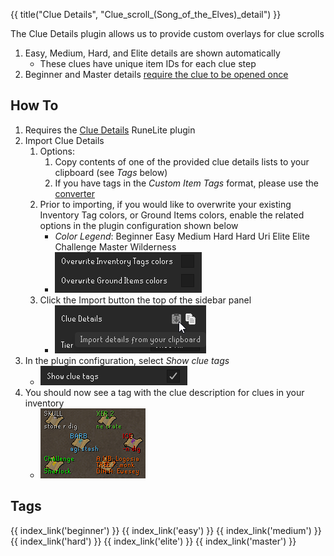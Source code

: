 {{ title("Clue Details", "Clue_scroll_(Song_of_the_Elves)_detail") }}

The Clue Details plugin allows us to provide custom overlays for clue scrolls

1. Easy, Medium, Hard, and Elite details are shown automatically
    - These clues have unique item IDs for each clue step
2. Beginner and Master details <u>require the clue to be opened once</u>

## How To

1. Requires the [Clue Details](https://runelite.net/plugin-hub/show/clue-details) RuneLite plugin
2. Import Clue Details
    1. Options:
        1. Copy contents of one of the provided clue details lists to your clipboard (see *Tags* below)
        2. If you have tags in the *Custom Item Tags* format, please use the <a href="converter">converter</a>
    2. Prior to importing, if you would like to overwrite your existing Inventory Tag colors, or Ground Items colors, enable the related options in the plugin configuration shown below
        - _Color Legend_: <span class="beginner-color">Beginner</span> <span class="easy-color">Easy</span> <span class="medium-color">Medium</span> <span class="hard-color">Hard</span> <span class="hard-uri-color">Hard Uri</span> <span class="elite-color">Elite</span> <span class="elite-challenge-color">Elite Challenge</span> <span class="master-color">Master</span> <span class="wilderness-color">Wilderness</span>
        - ![Overlay Colors](images/overlay_colors.png)
    3. Click the Import button the top of the sidebar panel
        - ![Item Tag Config](images/config.png)
3. In the plugin configuration, select *Show clue tags*
    - ![Item Tag Config](images/config_show.png)
4. You should now see a tag with the clue description for clues in your inventory
    - ![Item Tag Example](images/example.png)

## Tags

<div style="width: 100%; padding-bottom:50px;display: flex;flex-direction: row;flex-wrap: wrap;float: left;">
    {{ index_link('beginner') }}
    {{ index_link('easy') }}
    {{ index_link('medium') }}
    {{ index_link('hard') }}
    {{ index_link('elite') }}
    {{ index_link('master') }}
</div>